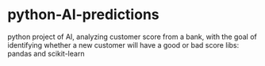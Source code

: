 # python-AI-predictions
 python project of AI, analyzing customer score from a bank, with the goal of identifying whether a new customer will have a good or bad score
 libs: pandas and scikit-learn
